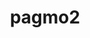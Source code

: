 ---
title: "pagmo2"
layout: cache
categories: [package, develop]
meta: {"versions": ["2.18.0"], "compilers": ["gcc@=11.1.0"], "oss": ["ubuntu20.04"], "platforms": ["linux"], "targets": ["ppc64le", "x86_64_v3"], "stacks": ["e4s", "e4s-power", "root"], "num_specs": 18, "num_specs_by_stack": {"e4s-power": 9, "root": 18, "e4s": 9}}
spec_details: [{"hash": "hsgpkkidcfazjl67p5km46p46scsprbl", "compiler": "gcc@=11.1.0", "versions": ["2.18.0"], "os": "ubuntu20.04", "platform": "linux", "target": "ppc64le", "variants": ["build_system=cmake", "build_type=Release", "generator=make", "~ipo", "+shared"], "stacks": ["e4s-power", "root"], "size": "-", "tarball": "https://binaries.spack.io/develop/build_cache/linux-ubuntu20.04-ppc64le/gcc-11.1.0/pagmo2-2.18.0/linux-ubuntu20.04-ppc64le-gcc-11.1.0-pagmo2-2.18.0-hsgpkkidcfazjl67p5km46p46scsprbl.spack"}, {"hash": "vw3shigelvh6fqwdj4v6qcnijugwvboq", "compiler": "gcc@=11.1.0", "versions": ["2.18.0"], "os": "ubuntu20.04", "platform": "linux", "target": "ppc64le", "variants": ["build_system=cmake", "build_type=Release", "generator=make", "~ipo", "+shared"], "stacks": ["e4s-power", "root"], "size": "-", "tarball": "https://binaries.spack.io/develop/build_cache/linux-ubuntu20.04-ppc64le/gcc-11.1.0/pagmo2-2.18.0/linux-ubuntu20.04-ppc64le-gcc-11.1.0-pagmo2-2.18.0-vw3shigelvh6fqwdj4v6qcnijugwvboq.spack"}, {"hash": "ftnoomr5wnbflpuj4sprfg77y2t2ihfi", "compiler": "gcc@=11.1.0", "versions": ["2.18.0"], "os": "ubuntu20.04", "platform": "linux", "target": "ppc64le", "variants": ["build_system=cmake", "build_type=RelWithDebInfo", "generator=make", "~ipo", "+shared"], "stacks": ["e4s-power", "root"], "size": "-", "tarball": "https://binaries.spack.io/develop/build_cache/linux-ubuntu20.04-ppc64le/gcc-11.1.0/pagmo2-2.18.0/linux-ubuntu20.04-ppc64le-gcc-11.1.0-pagmo2-2.18.0-ftnoomr5wnbflpuj4sprfg77y2t2ihfi.spack"}, {"hash": "3kglawprhnusyw67uu2pm32ynfm7wlzq", "compiler": "gcc@=11.1.0", "versions": ["2.18.0"], "os": "ubuntu20.04", "platform": "linux", "target": "ppc64le", "variants": ["build_system=cmake", "build_type=Release", "generator=make", "~ipo", "+shared"], "stacks": ["e4s-power", "root"], "size": "-", "tarball": "https://binaries.spack.io/develop/build_cache/linux-ubuntu20.04-ppc64le/gcc-11.1.0/pagmo2-2.18.0/linux-ubuntu20.04-ppc64le-gcc-11.1.0-pagmo2-2.18.0-3kglawprhnusyw67uu2pm32ynfm7wlzq.spack"}, {"hash": "cdes7kkfqabgofs2dqsh4bodz5i4cdsx", "compiler": "gcc@=11.1.0", "versions": ["2.18.0"], "os": "ubuntu20.04", "platform": "linux", "target": "ppc64le", "variants": ["build_system=cmake", "build_type=Release", "generator=make", "~ipo", "+shared"], "stacks": ["e4s-power", "root"], "size": "-", "tarball": "https://binaries.spack.io/develop/build_cache/linux-ubuntu20.04-ppc64le/gcc-11.1.0/pagmo2-2.18.0/linux-ubuntu20.04-ppc64le-gcc-11.1.0-pagmo2-2.18.0-cdes7kkfqabgofs2dqsh4bodz5i4cdsx.spack"}, {"hash": "hv5ksh2biai2b7soah7jyzomztke3wjo", "compiler": "gcc@=11.1.0", "versions": ["2.18.0"], "os": "ubuntu20.04", "platform": "linux", "target": "ppc64le", "variants": ["build_system=cmake", "build_type=Release", "generator=make", "~ipo", "+shared"], "stacks": ["e4s-power", "root"], "size": "-", "tarball": "https://binaries.spack.io/develop/build_cache/linux-ubuntu20.04-ppc64le/gcc-11.1.0/pagmo2-2.18.0/linux-ubuntu20.04-ppc64le-gcc-11.1.0-pagmo2-2.18.0-hv5ksh2biai2b7soah7jyzomztke3wjo.spack"}, {"hash": "dzbbjlxeoc3hlkthktqhsioxgtt4gl3a", "compiler": "gcc@=11.1.0", "versions": ["2.18.0"], "os": "ubuntu20.04", "platform": "linux", "target": "ppc64le", "variants": ["build_system=cmake", "build_type=RelWithDebInfo", "generator=make", "~ipo", "+shared"], "stacks": ["e4s-power", "root"], "size": "-", "tarball": "https://binaries.spack.io/develop/build_cache/linux-ubuntu20.04-ppc64le/gcc-11.1.0/pagmo2-2.18.0/linux-ubuntu20.04-ppc64le-gcc-11.1.0-pagmo2-2.18.0-dzbbjlxeoc3hlkthktqhsioxgtt4gl3a.spack"}, {"hash": "455yncc7ns24yibzwqvsa373wxsamz34", "compiler": "gcc@=11.1.0", "versions": ["2.18.0"], "os": "ubuntu20.04", "platform": "linux", "target": "ppc64le", "variants": ["build_system=cmake", "build_type=RelWithDebInfo", "generator=make", "~ipo", "+shared"], "stacks": ["e4s-power", "root"], "size": "-", "tarball": "https://binaries.spack.io/develop/build_cache/linux-ubuntu20.04-ppc64le/gcc-11.1.0/pagmo2-2.18.0/linux-ubuntu20.04-ppc64le-gcc-11.1.0-pagmo2-2.18.0-455yncc7ns24yibzwqvsa373wxsamz34.spack"}, {"hash": "4sdwlqy2gdmtxtcotjer32wyovxkf7kr", "compiler": "gcc@=11.1.0", "versions": ["2.18.0"], "os": "ubuntu20.04", "platform": "linux", "target": "ppc64le", "variants": ["build_system=cmake", "build_type=Release", "generator=make", "~ipo", "+shared"], "stacks": ["e4s-power", "root"], "size": "-", "tarball": "https://binaries.spack.io/develop/build_cache/linux-ubuntu20.04-ppc64le/gcc-11.1.0/pagmo2-2.18.0/linux-ubuntu20.04-ppc64le-gcc-11.1.0-pagmo2-2.18.0-4sdwlqy2gdmtxtcotjer32wyovxkf7kr.spack"}, {"hash": "5a4z33kx2vmcco3jkr7fuphf2od66zdc", "compiler": "gcc@=11.1.0", "versions": ["2.18.0"], "os": "ubuntu20.04", "platform": "linux", "target": "x86_64_v3", "variants": ["build_system=cmake", "build_type=RelWithDebInfo", "generator=make", "~ipo", "+shared"], "stacks": ["e4s", "root"], "size": "-", "tarball": "https://binaries.spack.io/develop/build_cache/linux-ubuntu20.04-x86_64_v3/gcc-11.1.0/pagmo2-2.18.0/linux-ubuntu20.04-x86_64_v3-gcc-11.1.0-pagmo2-2.18.0-5a4z33kx2vmcco3jkr7fuphf2od66zdc.spack"}, {"hash": "etfvegysqjis4nj6hphgi2mwfjs4l2na", "compiler": "gcc@=11.1.0", "versions": ["2.18.0"], "os": "ubuntu20.04", "platform": "linux", "target": "x86_64_v3", "variants": ["build_system=cmake", "build_type=RelWithDebInfo", "generator=make", "~ipo", "+shared"], "stacks": ["e4s", "root"], "size": "-", "tarball": "https://binaries.spack.io/develop/build_cache/linux-ubuntu20.04-x86_64_v3/gcc-11.1.0/pagmo2-2.18.0/linux-ubuntu20.04-x86_64_v3-gcc-11.1.0-pagmo2-2.18.0-etfvegysqjis4nj6hphgi2mwfjs4l2na.spack"}, {"hash": "5woiaooip6zyhyvyjdnfavrz2x4swcfy", "compiler": "gcc@=11.1.0", "versions": ["2.18.0"], "os": "ubuntu20.04", "platform": "linux", "target": "x86_64_v3", "variants": ["build_system=cmake", "build_type=RelWithDebInfo", "generator=make", "~ipo", "+shared"], "stacks": ["e4s", "root"], "size": "-", "tarball": "https://binaries.spack.io/develop/build_cache/linux-ubuntu20.04-x86_64_v3/gcc-11.1.0/pagmo2-2.18.0/linux-ubuntu20.04-x86_64_v3-gcc-11.1.0-pagmo2-2.18.0-5woiaooip6zyhyvyjdnfavrz2x4swcfy.spack"}, {"hash": "c63ljba52qqs4fjolju3migmiy5u5de4", "compiler": "gcc@=11.1.0", "versions": ["2.18.0"], "os": "ubuntu20.04", "platform": "linux", "target": "x86_64_v3", "variants": ["build_system=cmake", "build_type=Release", "generator=make", "~ipo", "+shared"], "stacks": ["e4s", "root"], "size": "-", "tarball": "https://binaries.spack.io/develop/build_cache/linux-ubuntu20.04-x86_64_v3/gcc-11.1.0/pagmo2-2.18.0/linux-ubuntu20.04-x86_64_v3-gcc-11.1.0-pagmo2-2.18.0-c63ljba52qqs4fjolju3migmiy5u5de4.spack"}, {"hash": "elycsk6uptuxfxncd63ylq37egdn2fbr", "compiler": "gcc@=11.1.0", "versions": ["2.18.0"], "os": "ubuntu20.04", "platform": "linux", "target": "x86_64_v3", "variants": ["build_system=cmake", "build_type=Release", "generator=make", "~ipo", "+shared"], "stacks": ["e4s", "root"], "size": "-", "tarball": "https://binaries.spack.io/develop/build_cache/linux-ubuntu20.04-x86_64_v3/gcc-11.1.0/pagmo2-2.18.0/linux-ubuntu20.04-x86_64_v3-gcc-11.1.0-pagmo2-2.18.0-elycsk6uptuxfxncd63ylq37egdn2fbr.spack"}, {"hash": "whbvjsyxqyrptoiersicjbc4e7vhxiu5", "compiler": "gcc@=11.1.0", "versions": ["2.18.0"], "os": "ubuntu20.04", "platform": "linux", "target": "x86_64_v3", "variants": ["build_system=cmake", "build_type=Release", "generator=make", "~ipo", "+shared"], "stacks": ["e4s", "root"], "size": "-", "tarball": "https://binaries.spack.io/develop/build_cache/linux-ubuntu20.04-x86_64_v3/gcc-11.1.0/pagmo2-2.18.0/linux-ubuntu20.04-x86_64_v3-gcc-11.1.0-pagmo2-2.18.0-whbvjsyxqyrptoiersicjbc4e7vhxiu5.spack"}, {"hash": "6gxpbivm7b5kusvnfx2h6of6ylsevjtz", "compiler": "gcc@=11.1.0", "versions": ["2.18.0"], "os": "ubuntu20.04", "platform": "linux", "target": "x86_64_v3", "variants": ["build_system=cmake", "build_type=Release", "generator=make", "~ipo", "+shared"], "stacks": ["e4s", "root"], "size": "-", "tarball": "https://binaries.spack.io/develop/build_cache/linux-ubuntu20.04-x86_64_v3/gcc-11.1.0/pagmo2-2.18.0/linux-ubuntu20.04-x86_64_v3-gcc-11.1.0-pagmo2-2.18.0-6gxpbivm7b5kusvnfx2h6of6ylsevjtz.spack"}, {"hash": "prejonyqr277xgqnvrka2nep65mcwsuj", "compiler": "gcc@=11.1.0", "versions": ["2.18.0"], "os": "ubuntu20.04", "platform": "linux", "target": "x86_64_v3", "variants": ["build_system=cmake", "build_type=Release", "generator=make", "~ipo", "+shared"], "stacks": ["e4s", "root"], "size": "-", "tarball": "https://binaries.spack.io/develop/build_cache/linux-ubuntu20.04-x86_64_v3/gcc-11.1.0/pagmo2-2.18.0/linux-ubuntu20.04-x86_64_v3-gcc-11.1.0-pagmo2-2.18.0-prejonyqr277xgqnvrka2nep65mcwsuj.spack"}, {"hash": "ivev42c7a5i55aoc23aybjyovkkc5xjw", "compiler": "gcc@=11.1.0", "versions": ["2.18.0"], "os": "ubuntu20.04", "platform": "linux", "target": "x86_64_v3", "variants": ["build_system=cmake", "build_type=Release", "generator=make", "~ipo", "+shared"], "stacks": ["e4s", "root"], "size": "-", "tarball": "https://binaries.spack.io/develop/build_cache/linux-ubuntu20.04-x86_64_v3/gcc-11.1.0/pagmo2-2.18.0/linux-ubuntu20.04-x86_64_v3-gcc-11.1.0-pagmo2-2.18.0-ivev42c7a5i55aoc23aybjyovkkc5xjw.spack"}]
---